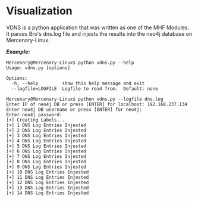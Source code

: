 # Visualization
VDNS is a python application that was written as one of the MHF Modules.  It parses Bro's dns.log file and injests the results into the neo4j database on Mercenary-Linux.   

***Example:***
```
Mercenary@Mercenary-Linux$ python vdns.py --help
Usage: vdns.py [options]

Options:
  -h, --help         show this help message and exit
  --logfile=LOGFILE  Logfile to read from.  Default: none

Mercenary@Mercenary-Linux$ python vdns.py --logfile dns.log
Enter IP of neo4j DB or press [ENTER] for localhost: 192.168.237.134
Enter neo4j DB username or press [ENTER] for neo4j:
Enter neo4j password:
[+] Creating Labels...
[+] 1 DNS Log Entries Injested
[+] 2 DNS Log Entries Injested
[+] 3 DNS Log Entries Injested
[+] 4 DNS Log Entries Injested
[+] 5 DNS Log Entries Injested
[+] 6 DNS Log Entries Injested
[+] 7 DNS Log Entries Injested
[+] 8 DNS Log Entries Injested
[+] 9 DNS Log Entries Injested
[+] 10 DNS Log Entries Injested
[+] 11 DNS Log Entries Injested
[+] 12 DNS Log Entries Injested
[+] 13 DNS Log Entries Injested
[+] 14 DNS Log Entries Injested
```
